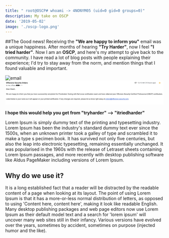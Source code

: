 ```yaml
---
title: " root@OSCP# whoami -> 4NONYM05 (uid=0 gid=0 groups=0)"
description: My take on OSCP
date: '2019-05-02'
image: './oscp-logo.png'
---
```


##The Good news!
Receiving the **"We are happy to inform you"** email was a unique happiness. After months of hearing **"Try Harder"**, now I feel **"I tried harder"**.
Now I am an **OSCP**, and here's my attempt to give back to the community. I have read a lot of blog posts with people explaining their experience; I'd try to stay away from the norm, and mention things that I found valuable and important.

![email](https://4.bp.blogspot.com/-k9Yf777GwVQ/XMiO2xCIgRI/AAAAAAAAJho/Dr8pwMXM_XMCHACS7B9xmSEh3f8P3NNjQCLcBGAs/s1600/Screen%2BShot%2B2019-04-30%2Bat%2B11.05.06%2BAM.png)
![email](email.png)

**I hope this would help you get from "tryharder" --> "itriedharder"**

Lorem Ipsum is simply dummy text of the printing and typesetting industry.
Lorem Ipsum has been the industry's standard dummy text ever since the 1500s,
when an unknown printer took a galley of type and scrambled it to make a type s
pecimen book. It has survived not only five centuries, but also the leap into
electronic typesetting, remaining essentially unchanged. It was popularised in
the 1960s with the release of Letraset sheets containing Lorem Ipsum passages,
and more recently with desktop publishing software like Aldus PageMaker including
versions of Lorem Ipsum.

## Why do we use it?

It is a long established fact that a reader will be distracted by the readable
content of a page when looking at its layout. The point of using Lorem Ipsum
is that it has a more-or-less normal distribution of letters, as opposed to using
'Content here, content here', making it look like readable English.
Many desktop publishing packages and web page editors now use Lorem
Ipsum as their default model text and a search for 'lorem ipsum' will
uncover many web sites still in their infancy. Various versions have evolved
over the years, sometimes by accident, sometimes on purpose
(injected humor and the like).
